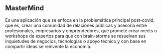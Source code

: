 ## MasterMind

Es una aplicación que se enfoca en la problemática principal post-covid, que es, crear una comunidad de relaciones públicas y asesoría entre profesionales, empresarios y emprendedores, que promete crear meets o workshops de expertos para que con brain-storms se resuelvan sus inquietudes de negocios, tecnologías o apoyo técnico y con base en compartir ideas se reinvente la economía.

